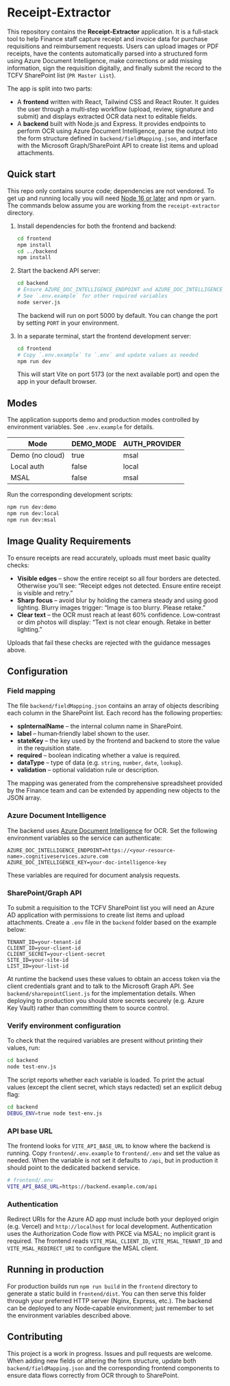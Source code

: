 # Receipt‑Extractor

This repository contains the **Receipt‑Extractor** application. It is a full‑stack tool to help Finance staff capture receipt and invoice data for purchase requisitions and reimbursement requests. Users can upload images or PDF receipts, have the contents automatically parsed into a structured form using Azure Document Intelligence, make corrections or add missing information, sign the requisition digitally, and finally submit the record to the TCFV SharePoint list (`PR Master List`).

The app is split into two parts:

- A **frontend** written with React, Tailwind CSS and React Router. It guides the user through a multi‑step workflow (upload, review, signature and submit) and displays extracted OCR data next to editable fields.
- A **backend** built with Node.js and Express. It provides endpoints to perform OCR using Azure Document Intelligence, parse the output into the form structure defined in `backend/fieldMapping.json`, and interface with the Microsoft Graph/SharePoint API to create list items and upload attachments.

## Quick start

This repo only contains source code; dependencies are not vendored. To get up and running locally you will need [Node 16 or later](https://nodejs.org/) and npm or yarn. The commands below assume you are working from the `receipt‑extractor` directory.

1. Install dependencies for both the frontend and backend:

   ```bash
   cd frontend
   npm install
   cd ../backend
   npm install
   ```

2. Start the backend API server:

   ```bash
   cd backend
   # Ensure AZURE_DOC_INTELLIGENCE_ENDPOINT and AZURE_DOC_INTELLIGENCE_KEY are set
   # See `.env.example` for other required variables
   node server.js
   ```

   The backend will run on port 5000 by default. You can change the port by setting `PORT` in your environment.

3. In a separate terminal, start the frontend development server:

   ```bash
   cd frontend
   # Copy `.env.example` to `.env` and update values as needed
   npm run dev
   ```

   This will start Vite on port 5173 (or the next available port) and open the app in your default browser.

## Modes

The application supports demo and production modes controlled by environment variables. See `.env.example` for details.

| Mode | DEMO_MODE | AUTH_PROVIDER |
| ---- | --------- | ------------- |
| Demo (no cloud) | true | msal |
| Local auth | false | local |
| MSAL | false | msal |

Run the corresponding development scripts:

```bash
npm run dev:demo
npm run dev:local
npm run dev:msal
```

## Image Quality Requirements

To ensure receipts are read accurately, uploads must meet basic quality checks:

- **Visible edges** – show the entire receipt so all four borders are detected. Otherwise you'll see: “Receipt edges not detected. Ensure entire receipt is visible and retry.”
- **Sharp focus** – avoid blur by holding the camera steady and using good lighting. Blurry images trigger: “Image is too blurry. Please retake.”
- **Clear text** – the OCR must reach at least 60% confidence. Low‑contrast or dim photos will display: “Text is not clear enough. Retake in better lighting.”

Uploads that fail these checks are rejected with the guidance messages above.

## Configuration

### Field mapping

The file `backend/fieldMapping.json` contains an array of objects describing each column in the SharePoint list. Each record has the following properties:

- **spInternalName** – the internal column name in SharePoint.
- **label** – human‑friendly label shown to the user.
- **stateKey** – the key used by the frontend and backend to store the value in the requisition state.
- **required** – boolean indicating whether a value is required.
- **dataType** – type of data (e.g. `string`, `number`, `date`, `lookup`).
- **validation** – optional validation rule or description.

The mapping was generated from the comprehensive spreadsheet provided by the Finance team and can be extended by appending new objects to the JSON array.

### Azure Document Intelligence

The backend uses [Azure Document Intelligence](https://learn.microsoft.com/azure/ai-services/document-intelligence/) for OCR. Set the following environment variables so the service can authenticate:

```
AZURE_DOC_INTELLIGENCE_ENDPOINT=https://<your-resource-name>.cognitiveservices.azure.com
AZURE_DOC_INTELLIGENCE_KEY=your-doc-intelligence-key
```

These variables are required for document analysis requests.

### SharePoint/Graph API

To submit a requisition to the TCFV SharePoint list you will need an Azure AD application with permissions to create list items and upload attachments. Create a `.env` file in the `backend` folder based on the example below:

```
TENANT_ID=your‑tenant‑id
CLIENT_ID=your‑client‑id
CLIENT_SECRET=your‑client‑secret
SITE_ID=your‑site‑id
LIST_ID=your‑list‑id
```

At runtime the backend uses these values to obtain an access token via the client credentials grant and to talk to the Microsoft Graph API. See `backend/sharepointClient.js` for the implementation details. When deploying to production you should store secrets securely (e.g. Azure Key Vault) rather than committing them to source control.

### Verify environment configuration

To check that the required variables are present without printing their values, run:

```bash
cd backend
node test-env.js
```

The script reports whether each variable is loaded. To print the actual values (except the client secret, which stays redacted) set an explicit debug flag:

```bash
cd backend
DEBUG_ENV=true node test-env.js
```

### API base URL

The frontend looks for `VITE_API_BASE_URL` to know where the backend is running. Copy `frontend/.env.example` to `frontend/.env` and set the value as needed. When the variable is not set it defaults to `/api`, but in production it should point to the dedicated backend service.

```bash
# frontend/.env
VITE_API_BASE_URL=https://backend.example.com/api
```

### Authentication

Redirect URIs for the Azure AD app must include both your deployed origin (e.g. Vercel) and `http://localhost` for local development. Authentication uses the Authorization Code flow with PKCE via MSAL; no implicit grant is required.
The frontend reads `VITE_MSAL_CLIENT_ID`, `VITE_MSAL_TENANT_ID` and `VITE_MSAL_REDIRECT_URI` to configure the MSAL client.

## Running in production

For production builds run `npm run build` in the `frontend` directory to generate a static build in `frontend/dist`. You can then serve this folder through your preferred HTTP server (Nginx, Express, etc.). The backend can be deployed to any Node‑capable environment; just remember to set the environment variables described above.

## Contributing

This project is a work in progress. Issues and pull requests are welcome. When adding new fields or altering the form structure, update both `backend/fieldMapping.json` and the corresponding frontend components to ensure data flows correctly from OCR through to SharePoint.
